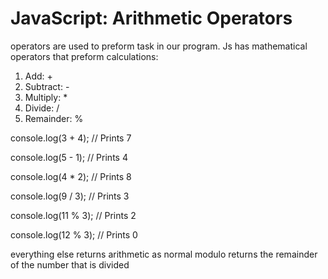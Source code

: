 <h1>JavaScript: Arithmetic Operators</h1>

<p>
  operators are used to preform task in our program. Js has mathematical operators that preform calculations:
</p>
<ol>
  <li>Add: +</li>
  <li>Subtract: -</li>
  <li>Multiply: *</li>
  <li>Divide: /</li>
  <li>Remainder: %</li>
</ol>

<p>
  console.log(3 + 4); //  Prints 7

  console.log(5 - 1); // Prints 4

  console.log(4 * 2); // Prints 8

  console.log(9 / 3); // Prints 3

  console.log(11 % 3); // Prints 2

  console.log(12 % 3); // Prints 0
</p>

<p>
  everything else returns arithmetic as normal modulo returns the remainder of the number that is divided
</p>
